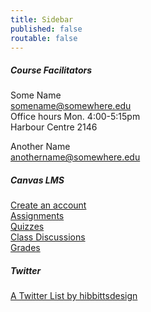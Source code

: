 ```yaml
---
title: Sidebar
published: false
routable: false
---
```


##### Course Facilitators
Some Name  
<somename@somewhere.edu>   
Office hours Mon. 4:00-5:15pm  
Harbour Centre 2146  

Another Name  
<anothername@somewhere.edu>  

##### Canvas LMS
[Create an account](http://localhost/grav-skeleton-course-hub-site/activate_user)  
[Assignments](https://canvas.sfu.ca/courses/25492/assignments)  
[Quizzes](https://canvas.sfu.ca/courses/25492/quizzes)  
[Class Discussions](https://canvas.sfu.ca/courses/25492/discussion_topics)  
[Grades](https://canvas.sfu.ca/grades)  

##### Twitter
<a class="twitter-timeline" data-width="500" data-height="600" data-chrome="noscrollbar" href="https://twitter.com/hibbittsdesign/lists/cpt-363">A Twitter List by hibbittsdesign</a> <script async src="//platform.twitter.com/widgets.js" charset="utf-8"></script>
